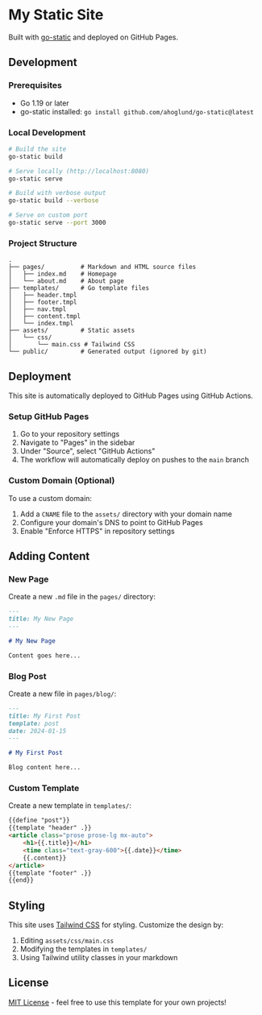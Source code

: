 # My Static Site

Built with [go-static](https://github.com/ahoglund/go-static) and deployed on GitHub Pages.

## Development

### Prerequisites

- Go 1.19 or later
- go-static installed: `go install github.com/ahoglund/go-static@latest`

### Local Development

```bash
# Build the site
go-static build

# Serve locally (http://localhost:8080)
go-static serve

# Build with verbose output
go-static build --verbose

# Serve on custom port
go-static serve --port 3000
```

### Project Structure

```
.
├── pages/          # Markdown and HTML source files
│   ├── index.md    # Homepage
│   └── about.md    # About page
├── templates/      # Go template files
│   ├── header.tmpl
│   ├── footer.tmpl
│   ├── nav.tmpl
│   ├── content.tmpl
│   └── index.tmpl
├── assets/         # Static assets
│   └── css/
│       └── main.css # Tailwind CSS
└── public/         # Generated output (ignored by git)
```

## Deployment

This site is automatically deployed to GitHub Pages using GitHub Actions.

### Setup GitHub Pages

1. Go to your repository settings
2. Navigate to "Pages" in the sidebar
3. Under "Source", select "GitHub Actions"
4. The workflow will automatically deploy on pushes to the `main` branch

### Custom Domain (Optional)

To use a custom domain:

1. Add a `CNAME` file to the `assets/` directory with your domain name
2. Configure your domain's DNS to point to GitHub Pages
3. Enable "Enforce HTTPS" in repository settings

## Adding Content

### New Page

Create a new `.md` file in the `pages/` directory:

```markdown
---
title: My New Page
---

# My New Page

Content goes here...
```

### Blog Post

Create a new file in `pages/blog/`:

```markdown
---
title: My First Post
template: post
date: 2024-01-15
---

# My First Post

Blog content here...
```

### Custom Template

Create a new template in `templates/`:

```html
{{define "post"}}
{{template "header" .}}
<article class="prose prose-lg mx-auto">
    <h1>{{.title}}</h1>
    <time class="text-gray-600">{{.date}}</time>
    {{.content}}
</article>
{{template "footer" .}}
{{end}}
```

## Styling

This site uses [Tailwind CSS](https://tailwindcss.com) for styling. Customize the design by:

1. Editing `assets/css/main.css`
2. Modifying the templates in `templates/`
3. Using Tailwind utility classes in your markdown

## License

[MIT License](LICENSE) - feel free to use this template for your own projects!